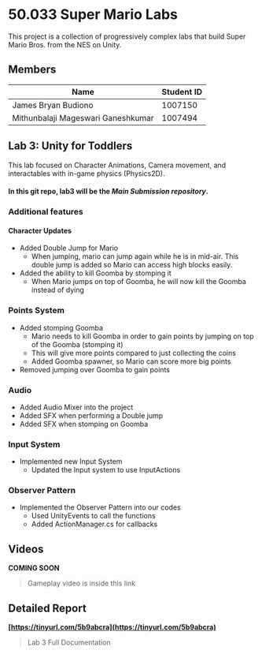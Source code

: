 # 50.033 Super Mario Labs
This project is a collection of progressively complex labs that build Super Mario Bros. from the NES on Unity.

## Members
| Name         | Student ID   |
|--------------|--------------|
| James Bryan Budiono     | 1007150     |
| Mithunbalaji Mageswari Ganeshkumar  | 1007494     |


## Lab 3: Unity for Toddlers
This lab focused on Character Animations, Camera movement, and interactables with in-game physics (Physics2D).

#### In this git repo, **lab3** will be the *Main Submission repository*.

### Additional features
#### Character Updates
- Added Double Jump for Mario
  - When jumping, mario can jump again while he is in mid-air. This double jump is added so Mario can access high blocks easily.
- Added the ability to kill Goomba by stomping it
  - When Mario jumps on top of Goomba, he will now kill the Goomba instead of dying

### Points System
- Added stomping Goomba
  - Mario needs to kill Goomba in order to gain points by jumping on top of the Goomba (stomping it)
  - This will give more points compared to just collecting the coins
  - Added Goomba spawner, so Mario can score more big points
- Removed jumping over Goomba to gain points

### Audio
- Added Audio Mixer into the project
- Added SFX when performing a Double jump
- Added SFX when stomping on Goomba

### Input System
- Implemented new Input System
  - Updated the Input system to use InputActions

### Observer Pattern
- Implemented the Observer Pattern into our codes
  - Used UnityEvents to call the functions
  - Added ActionManager.cs for callbacks

## Videos
**COMING SOON**
> Gameplay video is inside this link

## Detailed Report
**[https://tinyurl.com/5b9abcra](https://tinyurl.com/5b9abcra)**
> Lab 3 Full Documentation

